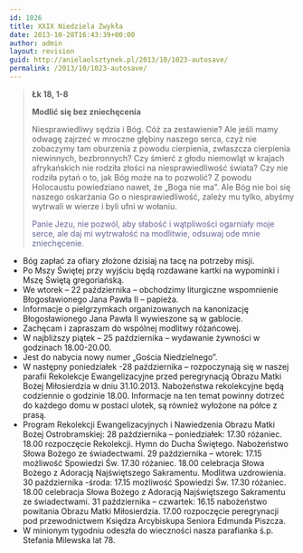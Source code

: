 ```yaml
---
id: 1026
title: XXIX Niedziela Zwykła
date: 2013-10-28T16:43:39+00:00
author: admin
layout: revision
guid: http://anielaolsztynek.pl/2013/10/1023-autosave/
permalink: /2013/10/1023-autosave/
---
```

> **Łk 18, 1-8**
> 
> **Modlić się bez zniechęcenia**
> 
> Niesprawiedliwy sędzia i Bóg. Cóż za zestawienie? Ale jeśli mamy odwagę zajrzeć w mroczne głębiny naszego serca, czyż nie zobaczymy tam oburzenia z powodu cierpienia, zwłaszcza cierpienia niewinnych, bezbronnych? Czy śmierć z głodu niemowląt w krajach afrykańskich nie rodziła złości na niesprawiedliwość świata? Czy nie rodziła pytań o to, jak Bóg może na to pozwolić? Z powodu Holocaustu powiedziano nawet, że &#8222;Boga nie ma&#8221;. Ale Bóg nie boi się naszego oskarżania Go o niesprawiedliwość, zależy mu tylko, abyśmy wytrwali w wierze i byli ufni w wołaniu.
> 
> <span style="color: #666699;">Panie Jezu, nie pozwól, aby słabość i wątpliwości ogarniały moje serce, ale daj mi wytrwałość na modlitwie, odsuwaj ode mnie zniechęcenie. </span>

  * Bóg zapłać za ofiary złożone dzisiaj na tacę na potrzeby misji.
  * Po Mszy Świętej przy wyjściu będą rozdawane kartki na wypominki i Mszę Świętą gregoriańską.
  * We wtorek &#8211; 22 października &#8211; obchodzimy liturgiczne wspomnienie Błogosławionego Jana Pawła II &#8211; papieża.
  * Informacje o pielgrzymkach organizowanych na kanonizację Błogosławionego Jana Pawła II wywieszone są w gablocie.
  * Zachęcam i zapraszam do wspólnej modlitwy różańcowej.
  * W najbliższy piątek &#8211; 25 października &#8211; wydawanie żywności w godzinach 18.00-20.00.
  * Jest do nabycia nowy numer &#8222;Gościa Niedzielnego&#8221;.
  * W następny poniedziałek -28 października &#8211; rozpoczynają się w naszej parafii Rekolekcje Ewangelizacyjne przed peregrynacją Obrazu Matki Bożej Miłosierdzia w dniu 31.10.2013. Nabożeństwa rekolekcyjne będą codziennie o godzinie 18.00. Informacje na ten temat powinny dotrzeć do każdego domu w postaci ulotek, są również wyłożone na półce z prasą.
  * Program Rekolekcji Ewangelizacyjnych i Nawiedzenia Obrazu Matki Bożej Ostrobramskiej: 28 października &#8211; poniedziałek: 17.30 różaniec. 18.00 rozpoczęcie Rekolekcji. Hymn do Ducha Świętego. Nabożeństwo Słowa Bożego ze świadectwami. 29 października &#8211; wtorek: 17.15 możliwość Spowiedzi Św. 17.30 różaniec. 18.00 celebracja Słowa Bożego z Adoracją Najświętszego Sakramentu. Modlitwa uzdrowienia. 30 października -środa: 17.15 możliwość Spowiedzi Św. 17.30 różaniec. 18.00 celebracja Słowa Bożego z Adoracją Najświętszego Sakramentu ze świadectwami. 31 października &#8211; czwartek: 16.15 nabożeństwo powitania Obrazu Matki Miłosierdzia. 17.00 rozpoczęcie peregrynacji pod przewodnictwem Księdza Arcybiskupa Seniora Edmunda Piszcza.
  * W minionym tygodniu odeszła do wieczności nasza parafianka ś.p. Stefania Milewska lat 78.